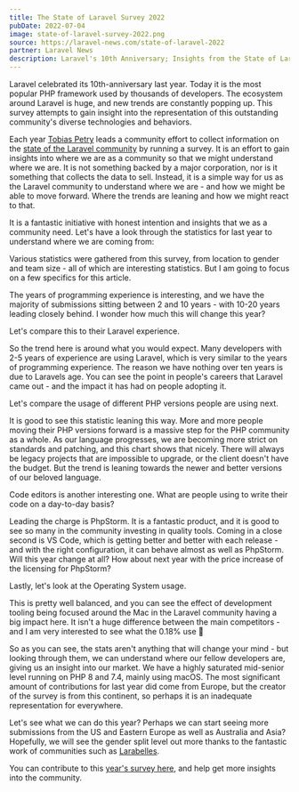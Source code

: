 ```yaml
---
title: The State of Laravel Survey 2022
pubDate: 2022-07-04
image: state-of-laravel-survey-2022.png
source: https://laravel-news.com/state-of-laravel-2022
partner: Laravel News
description: Laravel's 10th Anniversary; Insights from the State of Laravel Survey 2022 - Community trends, experience levels, PHP versions, code editors, and more.
---
```


Laravel celebrated its 10th-anniversary last year. Today it is the most popular PHP framework used by thousands of developers. The ecosystem around Laravel is huge, and new trends are constantly popping up. This survey attempts to gain insight into the representation of this outstanding community's diverse technologies and behaviors.

Each year [Tobias Petry](https://twitter.com/tobias_petry) leads a community effort to collect information on the [state of the Laravel community](https://stateoflaravel.com/) by running a survey. It is an effort to gain insights into where we are as a community so that we might understand where we are. It is not something backed by a major corporation, nor is it something that collects the data to sell. Instead, it is a simple way for us as the Laravel community to understand where we are - and how we might be able to move forward. Where the trends are leaning and how we might react to that.

It is a fantastic initiative with honest intention and insights that we as a community need. Let's have a look through the statistics for last year to understand where we are coming from:

Various statistics were gathered from this survey, from location to gender and team size - all of which are interesting statistics. But I am going to focus on a few specifics for this article.

The years of programming experience is interesting, and we have the majority of submissions sitting between 2 and 10 years - with 10-20 years leading closely behind. I wonder how much this will change this year?

Let's compare this to their Laravel experience.

So the trend here is around what you would expect. Many developers with 2-5 years of experience are using Laravel, which is very similar to the years of programming experience. The reason we have nothing over ten years is due to Laravels age. You can see the point in people's careers that Laravel came out - and the impact it has had on people adopting it.

Let's compare the usage of different PHP versions people are using next.

It is good to see this statistic leaning this way. More and more people moving their PHP versions forward is a massive step for the PHP community as a whole. As our language progresses, we are becoming more strict on standards and patching, and this chart shows that nicely. There will always be legacy projects that are impossible to upgrade, or the client doesn't have the budget. But the trend is leaning towards the newer and better versions of our beloved language.

Code editors is another interesting one. What are people using to write their code on a day-to-day basis?

Leading the charge is PhpStorm. It is a fantastic product, and it is good to see so many in the community investing in quality tools. Coming in a close second is VS Code, which is getting better and better with each release - and with the right configuration, it can behave almost as well as PhpStorm. Will this year change at all? How about next year with the price increase of the licensing for PhpStorm? 

Lastly, let's look at the Operating System usage.

This is pretty well balanced, and you can see the effect of development tooling being focused around the Mac in the Laravel community having a big impact here. It isn't a huge difference between the main competitors - and I am very interested to see what the 0.18% use 👀

So as you can see, the stats aren't anything that will change your mind - but looking through them, we can understand where our fellow developers are, giving us an insight into our market. We have a highly saturated mid-senior level running on PHP 8 and 7.4, mainly using macOS. The most significant amount of contributions for last year did come from Europe, but the creator of the survey is from this continent, so perhaps it is an inadequate representation for everywhere.

Let's see what we can do this year? Perhaps we can start seeing more submissions from the US and Eastern Europe as well as Australia and Asia? Hopefully, we will see the gender split level out more thanks to the fantastic work of communities such as [Larabelles](https://larabelles.com/).

You can contribute to this [year's survey here](https://stateoflaravel.com/), and help get more insights into the community.